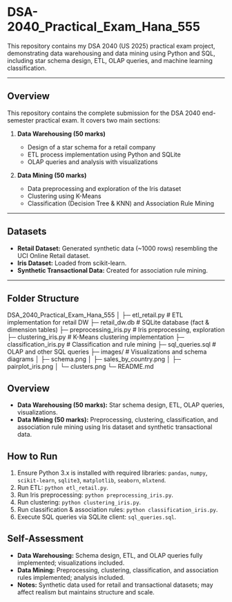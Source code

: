 # DSA-2040_Practical_Exam_Hana_555
This repository contains my DSA 2040 (US 2025) practical exam project, demonstrating data warehousing and data mining using Python and SQL, including star schema design, ETL, OLAP queries, and machine learning classification.

---

## Overview
This repository contains the complete submission for the DSA 2040 end-semester practical exam. It covers two main sections:  

1. **Data Warehousing (50 marks)**  
   - Design of a star schema for a retail company  
   - ETL process implementation using Python and SQLite  
   - OLAP queries and analysis with visualizations  

2. **Data Mining (50 marks)**  
   - Data preprocessing and exploration of the Iris dataset  
   - Clustering using K-Means  
   - Classification (Decision Tree & KNN) and Association Rule Mining  

---

## Datasets
- **Retail Dataset:** Generated synthetic data (~1000 rows) resembling the UCI Online Retail dataset.  
- **Iris Dataset:** Loaded from scikit-learn.  
- **Synthetic Transactional Data:** Created for association rule mining.  

---

## Folder Structure
DSA_2040_Practical_Exam_Hana_555
│
├─ etl_retail.py # ETL implementation for retail DW
├─ retail_dw.db # SQLite database (fact & dimension tables)
├─ preprocessing_iris.py # Iris preprocessing, exploration
├─ clustering_iris.py # K-Means clustering implementation
├─ classification_iris.py # Classification and rule mining
├─ sql_queries.sql # OLAP and other SQL queries
├─ images/ # Visualizations and schema diagrams
│ ├─ schema.png
│ ├─ sales_by_country.png
│ ├─ pairplot_iris.png
│ └─ clusters.png
└─ README.md


## Overview

- **Data Warehousing (50 marks):** Star schema design, ETL, OLAP queries, visualizations.  
- **Data Mining (50 marks):** Preprocessing, clustering, classification, and association rule mining using Iris dataset and synthetic transactional data.  

## How to Run

1. Ensure Python 3.x is installed with required libraries: `pandas`, `numpy`, `scikit-learn`, `sqlite3`, `matplotlib`, `seaborn`, `mlxtend`.  
2. Run ETL: `python etl_retail.py`.  
3. Run Iris preprocessing: `python preprocessing_iris.py`.  
4. Run clustering: `python clustering_iris.py`.  
5. Run classification & association rules: `python classification_iris.py`.  
6. Execute SQL queries via SQLite client: `sql_queries.sql`.  

## Self-Assessment
- **Data Warehousing:** Schema design, ETL, and OLAP queries fully implemented; visualizations included.  
- **Data Mining:** Preprocessing, clustering, classification, and association rules implemented; analysis included.  
- **Notes:** Synthetic data used for retail and transactional datasets; may affect realism but maintains structure and scale.  
